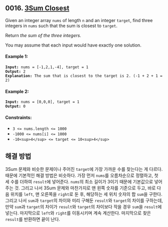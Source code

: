 ## 0016. [3Sum Closest](https://leetcode.com/problems/3sum-closest/)

Given an integer array `nums` of length `n` and an integer `target`, find three integers in `nums` such that the sum is closest to `target`.

Return _the sum of the three integers._

You may assume that each input would have exactly one solution.

#### **Example 1:**

<pre><code><strong>Input:</strong> nums = [-1,2,1,-4], target = 1
<strong>Output:</strong> 2
<strong>Explanation:</strong> The sum that is closest to the target is 2. (-1 + 2 + 1 = 2)</code></pre>

#### **Example 2:**

<pre><code><strong>Input:</strong> nums = [0,0,0], target = 1
<strong>Output:</strong> 0</code></pre>

#### **Constraints:**

- `3 <= nums.length <= 1000`
- `-1000 <= nums[i] <= 1000`
- `-10<sup>4</sup> <= target <= 10<sup>4</sup>`

## 해결 방법

3Sum 문제와 비슷한 문제이나 주어진 `target`에 가장 가까운 수를 찾는다는 게 다르다. 때문에 기본적인 해결 방법은 비슷하다. 가장 먼저 `nums`를 오름차순으로 정렬하고, 첫 세 수를 더하여 `result`에 넣어준다. `nums`의 최소 길이가 3이기 때문에 기본값으로 넣어주는 것. 그리고 나서 3Sum 문제와 마찬가지로 맨 왼쪽 숫자를 기준으로 두고, 바로 다음 위치를 `left`, 맨 오른쪽을 `right`로 둔 후, 해당하는 세 위치 숫자의 합 `sum`을 구한다. 그리고 나서 `sum`과 `target`의 차이와 미리 구해둔 `result`와 `target`의 차이를 구하는데, 만약 `sum`과 `target`의 차이가 `result`와 `target`의 차이보다 작을 경우 `sum`을 `result`에 넣는다. 마지막으로 `left`와 `right`를 이동시키며 계속 계산한다. 마지막으로 찾은 `result`를 반환하면 끝이 난다.
